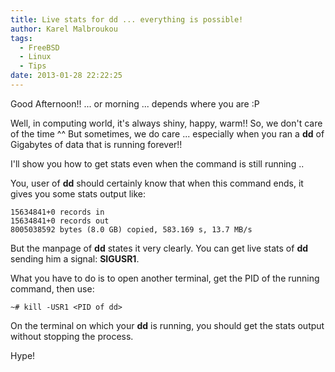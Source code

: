 ```yaml
---
title: Live stats for dd ... everything is possible!
author: Karel Malbroukou
tags:
  - FreeBSD
  - Linux
  - Tips
date: 2013-01-28 22:22:25
---
```


Good Afternoon!! ... or morning ... depends where you are :P

Well, in computing world, it's always shiny, happy, warm!! So, we don't care of the time ^^
But sometimes, we do care ... especially when you ran a **dd** of Gigabytes of data that is running forever!!

I'll show you how to get stats even when the command is still running ..

You, user of **dd** should certainly know that when this command ends, it gives you some stats output like:
```
15634841+0 records in
15634841+0 records out
8005038592 bytes (8.0 GB) copied, 583.169 s, 13.7 MB/s
```

But the manpage of **dd** states it very clearly. You can get live stats of **dd** sending him a signal: **SIGUSR1**.

What you have to do is to open another terminal, get the PID of the running command, then use:
```
~# kill -USR1 <PID of dd>
```

On the terminal on which your **dd** is running, you should get the stats output without stopping the process.

Hype!

